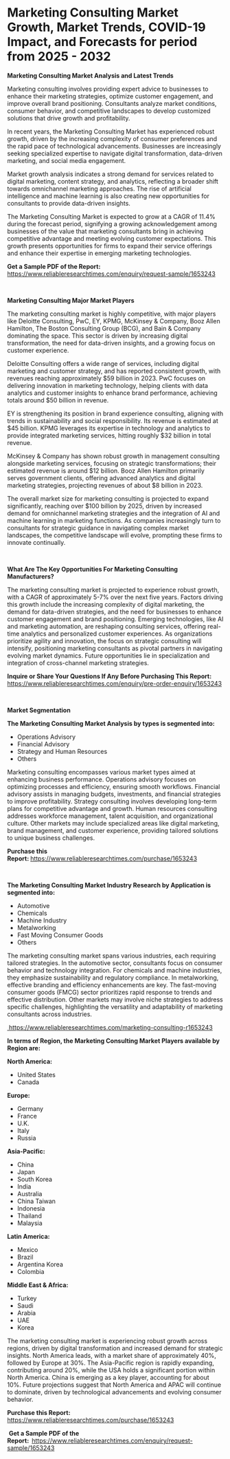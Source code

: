 <p><h1>Marketing Consulting Market Growth, Market Trends, COVID-19 Impact, and Forecasts for period from 2025 - 2032</h1></p><p><strong>Marketing Consulting Market Analysis and Latest Trends</strong></p>
<p><p>Marketing consulting involves providing expert advice to businesses to enhance their marketing strategies, optimize customer engagement, and improve overall brand positioning. Consultants analyze market conditions, consumer behavior, and competitive landscapes to develop customized solutions that drive growth and profitability. </p><p>In recent years, the Marketing Consulting Market has experienced robust growth, driven by the increasing complexity of consumer preferences and the rapid pace of technological advancements. Businesses are increasingly seeking specialized expertise to navigate digital transformation, data-driven marketing, and social media engagement. </p><p>Market growth analysis indicates a strong demand for services related to digital marketing, content strategy, and analytics, reflecting a broader shift towards omnichannel marketing approaches. The rise of artificial intelligence and machine learning is also creating new opportunities for consultants to provide data-driven insights. </p><p>The Marketing Consulting Market is expected to grow at a CAGR of 11.4% during the forecast period, signifying a growing acknowledgement among businesses of the value that marketing consultants bring in achieving competitive advantage and meeting evolving customer expectations. This growth presents opportunities for firms to expand their service offerings and enhance their expertise in emerging marketing technologies.</p></p>
<p><strong>Get a Sample PDF of the Report:&nbsp;</strong> <a href="https://www.reliableresearchtimes.com/enquiry/request-sample/1653243?utm_campaign=3715&utm_medium=2&utm_source=Github&utm_content=ia&utm_term=16042025&utm_id=marketing-consulting">https://www.reliableresearchtimes.com/enquiry/request-sample/1653243</a></p>
<p>&nbsp;</p>
<p><strong>Marketing Consulting Major Market Players</strong></p>
<p><p>The marketing consulting market is highly competitive, with major players like Deloitte Consulting, PwC, EY, KPMG, McKinsey & Company, Booz Allen Hamilton, The Boston Consulting Group (BCG), and Bain & Company dominating the space. This sector is driven by increasing digital transformation, the need for data-driven insights, and a growing focus on customer experience.</p><p>Deloitte Consulting offers a wide range of services, including digital marketing and customer strategy, and has reported consistent growth, with revenues reaching approximately $59 billion in 2023. PwC focuses on delivering innovation in marketing technology, helping clients with data analytics and customer insights to enhance brand performance, achieving totals around $50 billion in revenue.</p><p>EY is strengthening its position in brand experience consulting, aligning with trends in sustainability and social responsibility. Its revenue is estimated at $45 billion. KPMG leverages its expertise in technology and analytics to provide integrated marketing services, hitting roughly $32 billion in total revenue. </p><p>McKinsey & Company has shown robust growth in management consulting alongside marketing services, focusing on strategic transformations; their estimated revenue is around $12 billion. Booz Allen Hamilton primarily serves government clients, offering advanced analytics and digital marketing strategies, projecting revenues of about $8 billion in 2023.</p><p>The overall market size for marketing consulting is projected to expand significantly, reaching over $100 billion by 2025, driven by increased demand for omnichannel marketing strategies and the integration of AI and machine learning in marketing functions. As companies increasingly turn to consultants for strategic guidance in navigating complex market landscapes, the competitive landscape will evolve, prompting these firms to innovate continually.</p></p>
<p>&nbsp;</p>
<p><strong>What Are The Key Opportunities For Marketing Consulting Manufacturers?</strong></p>
<p><p>The marketing consulting market is projected to experience robust growth, with a CAGR of approximately 5-7% over the next five years. Factors driving this growth include the increasing complexity of digital marketing, the demand for data-driven strategies, and the need for businesses to enhance customer engagement and brand positioning. Emerging technologies, like AI and marketing automation, are reshaping consulting services, offering real-time analytics and personalized customer experiences. As organizations prioritize agility and innovation, the focus on strategic consulting will intensify, positioning marketing consultants as pivotal partners in navigating evolving market dynamics. Future opportunities lie in specialization and integration of cross-channel marketing strategies.</p></p>
<p><strong>Inquire or Share Your Questions If Any Before Purchasing This Report:</strong> <a href="https://www.reliableresearchtimes.com/enquiry/pre-order-enquiry/1653243?utm_campaign=3715&utm_medium=2&utm_source=Github&utm_content=ia&utm_term=16042025&utm_id=marketing-consulting">https://www.reliableresearchtimes.com/enquiry/pre-order-enquiry/1653243</a></p>
<p>&nbsp;</p>
<p><strong>Market Segmentation</strong></p>
<p><strong>The Marketing Consulting Market Analysis by types is segmented into:</strong></p>
<p><ul><li>Operations Advisory</li><li>Financial Advisory</li><li>Strategy and Human Resources</li><li>Others</li></ul></p>
<p><p>Marketing consulting encompasses various market types aimed at enhancing business performance. Operations advisory focuses on optimizing processes and efficiency, ensuring smooth workflows. Financial advisory assists in managing budgets, investments, and financial strategies to improve profitability. Strategy consulting involves developing long-term plans for competitive advantage and growth. Human resources consulting addresses workforce management, talent acquisition, and organizational culture. Other markets may include specialized areas like digital marketing, brand management, and customer experience, providing tailored solutions to unique business challenges.</p></p>
<p><strong>Purchase this Report:&nbsp;</strong><a href="https://www.reliableresearchtimes.com/purchase/1653243?utm_campaign=3715&utm_medium=2&utm_source=Github&utm_content=ia&utm_term=16042025&utm_id=marketing-consulting">https://www.reliableresearchtimes.com/purchase/1653243</a></p>
<p>&nbsp;</p>
<p><strong>The Marketing Consulting Market Industry Research by Application is segmented into:</strong></p>
<p><ul><li>Automotive</li><li>Chemicals</li><li>Machine Industry</li><li>Metalworking</li><li>Fast Moving Consumer Goods</li><li>Others</li></ul></p>
<p><p>The marketing consulting market spans various industries, each requiring tailored strategies. In the automotive sector, consultants focus on consumer behavior and technology integration. For chemicals and machine industries, they emphasize sustainability and regulatory compliance. In metalworking, effective branding and efficiency enhancements are key. The fast-moving consumer goods (FMCG) sector prioritizes rapid response to trends and effective distribution. Other markets may involve niche strategies to address specific challenges, highlighting the versatility and adaptability of marketing consultants across industries.</p></p>
<p><a href="https://www.reliableresearchtimes.com/marketing-consulting-r1653243?utm_campaign=3715&utm_medium=2&utm_source=Github&utm_content=ia&utm_term=16042025&utm_id=marketing-consulting">&nbsp;https://www.reliableresearchtimes.com/marketing-consulting-r1653243</a></p>
<p><strong>In terms of Region, the Marketing Consulting Market Players available by Region are:</strong></p>
<p>
    <p> <strong> North America: </strong>
        <ul>
            <li>United States</li>
            <li>Canada</li>
        </ul>
        </p> 
    <p> <strong> Europe: </strong>
        <ul>
            <li>Germany</li>
            <li>France</li>
            <li>U.K.</li>
            <li>Italy</li>
            <li>Russia</li>
        </ul>
        </p> 
    <p> <strong> Asia-Pacific: </strong>
        <ul>
            <li>China</li>
            <li>Japan</li>
            <li>South Korea</li>
            <li>India</li>
            <li>Australia</li>
            <li>China Taiwan</li>
            <li>Indonesia</li>
            <li>Thailand</li>
            <li>Malaysia</li>
        </ul>
        </p> 
    <p> <strong> Latin America: </strong>
        <ul>
            <li>Mexico</li>
            <li>Brazil</li>
            <li>Argentina Korea</li>
            <li>Colombia</li>
        </ul>
        </p> 
    <p> <strong> Middle East & Africa: </strong>
        <ul>
            <li>Turkey</li>
            <li>Saudi</li>
            <li>Arabia</li>
            <li>UAE</li>
            <li>Korea</li>
        </ul>
    </p>
    </p>
<p><p>The marketing consulting market is experiencing robust growth across regions, driven by digital transformation and increased demand for strategic insights. North America leads, with a market share of approximately 40%, followed by Europe at 30%. The Asia-Pacific region is rapidly expanding, contributing around 20%, while the USA holds a significant portion within North America. China is emerging as a key player, accounting for about 10%. Future projections suggest that North America and APAC will continue to dominate, driven by technological advancements and evolving consumer behavior.</p></p>
<p><strong>Purchase this Report: </strong><a href="https://www.reliableresearchtimes.com/purchase/1653243?utm_campaign=3715&utm_medium=2&utm_source=Github&utm_content=ia&utm_term=16042025&utm_id=marketing-consulting">https://www.reliableresearchtimes.com/purchase/1653243</a></p>
<p>&nbsp;<strong>Get a Sample PDF of the Report:&nbsp;&nbsp;</strong><a href="https://www.reliableresearchtimes.com/enquiry/request-sample/1653243?utm_campaign=3715&utm_medium=2&utm_source=Github&utm_content=ia&utm_term=16042025&utm_id=marketing-consulting">https://www.reliableresearchtimes.com/enquiry/request-sample/1653243</a></p>
<p><strong></strong></p>
<p><p></p><p></p><p></p></p>